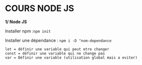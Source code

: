 # COURS NODE JS

**1/ Node JS**

Installer npm :```npm init```

Installer une dépendance : ```npm i -D "nom-dependance```

```
let = définir une variable qui peut etre changer
const = définir une variable qui ne change pas
var = Définir une variable (utilisation global mais a eviter)
```

